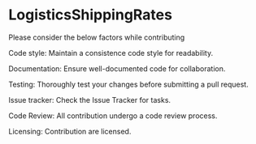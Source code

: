 # LogisticsShippingRates
Please consider the below factors while contributing

Code style:
Maintain a consistence code style for readability.

Documentation:
Ensure well-documented code for collaboration.

Testing:
Thoroughly test your changes before submitting a pull request.

Issue tracker:
Check the Issue Tracker for tasks.

Code Review:
All contribution undergo a code review process.

Licensing:
Contribution are licensed.
